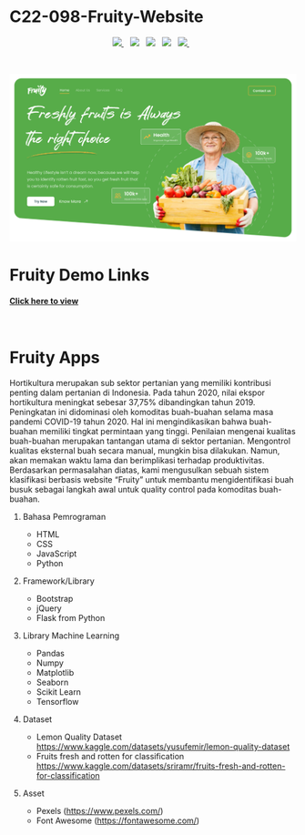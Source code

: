 # C22-098-Fruity-Website

<p align='center'>
  <a href="https://www.python.org/">
    <img src="https://img.shields.io/badge/Python-3776AB?style=for-the-badge&logo=python&logoColor=white" />        
  </a>&nbsp;&nbsp;
  <a href="https://www.w3.org/standards/webdesign/htmlcss">
    <img src="https://img.shields.io/badge/HTML5-E34F26?style=for-the-badge&logo=html5&logoColor=white"/></a>&nbsp;&nbsp;
  <a href="https://www.w3.org/standards/webdesign/htmlcss">
    <img src="https://img.shields.io/badge/CSS3-1572B6?style=for-the-badge&logo=css3&logoColor=white"/></a>&nbsp;&nbsp;
  <a href="https://www.javascript.com/">
    <img src="https://img.shields.io/badge/JavaScript-F7DF1E?style=for-the-badge&logo=javascript&logoColor=black"/></a>&nbsp;&nbsp;
  <a href="https://www.tensorflow.org/">
    <img src="https://img.shields.io/badge/TensorFlow-FF6F00?style=for-the-badge&logo=tensorflow&logoColor=white" />
  </a>&nbsp;&nbsp;
</p>

<br>

<p align='center'>
    <img src ="readme-thumb/display-page.png" alt="Display Home">
</p>

# Fruity Demo Links
#### [**Click here to view**](https://itsfruity.vercel.app/)

<br>

# Fruity Apps

Hortikultura merupakan sub sektor pertanian yang memiliki kontribusi penting dalam pertanian di Indonesia. Pada tahun 2020, nilai ekspor hortikultura meningkat sebesar 37,75% dibandingkan tahun 2019. Peningkatan ini didominasi oleh komoditas buah-buahan selama masa pandemi COVID-19 tahun 2020. Hal ini mengindikasikan bahwa buah-buahan memiliki tingkat permintaan yang tinggi. Penilaian mengenai kualitas buah-buahan merupakan tantangan utama di sektor pertanian.  Mengontrol kualitas eksternal buah secara manual, mungkin bisa dilakukan. Namun, akan memakan waktu lama dan berimplikasi terhadap produktivitas. Berdasarkan permasalahan diatas, kami mengusulkan sebuah sistem klasifikasi berbasis website “Fruity” untuk membantu mengidentifikasi buah busuk sebagai langkah awal untuk quality control pada komoditas buah-buahan.

1. Bahasa Pemrograman
   - HTML
   - CSS
   - JavaScript
   - Python

2. Framework/Library
   - Bootstrap
   - jQuery
   - Flask from Python

3. Library Machine Learning
   - Pandas
   - Numpy
   - Matplotlib
   - Seaborn
   - Scikit Learn
   - Tensorflow

4. Dataset
   - Lemon Quality Dataset https://www.kaggle.com/datasets/yusufemir/lemon-quality-dataset 
   - Fruits fresh and rotten for classification https://www.kaggle.com/datasets/sriramr/fruits-fresh-and-rotten-for-classification 

5. Asset
   - Pexels (https://www.pexels.com/)
   - Font Awesome (https://fontawesome.com/)
